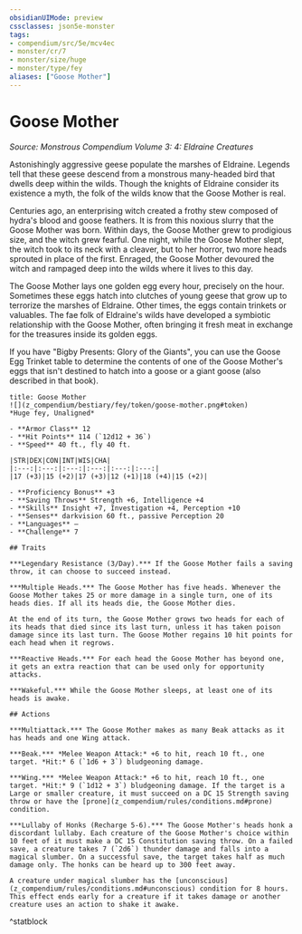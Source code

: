 ```yaml
---
obsidianUIMode: preview
cssclasses: json5e-monster
tags:
- compendium/src/5e/mcv4ec
- monster/cr/7
- monster/size/huge
- monster/type/fey
aliases: ["Goose Mother"]
---
```

# Goose Mother
*Source: Monstrous Compendium Volume 3: 4: Eldraine Creatures*  

Astonishingly aggressive geese populate the marshes of Eldraine. Legends tell that these geese descend from a monstrous many-headed bird that dwells deep within the wilds. Though the knights of Eldraine consider its existence a myth, the folk of the wilds know that the Goose Mother is real.

Centuries ago, an enterprising witch created a frothy stew composed of hydra's blood and goose feathers. It is from this noxious slurry that the Goose Mother was born. Within days, the Goose Mother grew to prodigious size, and the witch grew fearful. One night, while the Goose Mother slept, the witch took to its neck with a cleaver, but to her horror, two more heads sprouted in place of the first. Enraged, the Goose Mother devoured the witch and rampaged deep into the wilds where it lives to this day.

The Goose Mother lays one golden egg every hour, precisely on the hour. Sometimes these eggs hatch into clutches of young geese that grow up to terrorize the marshes of Eldraine. Other times, the eggs contain trinkets or valuables. The fae folk of Eldraine's wilds have developed a symbiotic relationship with the Goose Mother, often bringing it fresh meat in exchange for the treasures inside its golden eggs.

If you have "Bigby Presents: Glory of the Giants", you can use the Goose Egg Trinket table to determine the contents of one of the Goose Mother's eggs that isn't destined to hatch into a goose or a giant goose (also described in that book).

```ad-statblock
title: Goose Mother
![](z_compendium/bestiary/fey/token/goose-mother.png#token)
*Huge fey, Unaligned*

- **Armor Class** 12 
- **Hit Points** 114 (`12d12 + 36`)
- **Speed** 40 ft., fly 40 ft.

|STR|DEX|CON|INT|WIS|CHA|
|:---:|:---:|:---:|:---:|:---:|:---:|
|17 (+3)|15 (+2)|17 (+3)|12 (+1)|18 (+4)|15 (+2)|

- **Proficiency Bonus** +3
- **Saving Throws** Strength +6, Intelligence +4
- **Skills** Insight +7, Investigation +4, Perception +10
- **Senses** darkvision 60 ft., passive Perception 20
- **Languages** —
- **Challenge** 7

## Traits

***Legendary Resistance (3/Day).*** If the Goose Mother fails a saving throw, it can choose to succeed instead.

***Multiple Heads.*** The Goose Mother has five heads. Whenever the Goose Mother takes 25 or more damage in a single turn, one of its heads dies. If all its heads die, the Goose Mother dies.

At the end of its turn, the Goose Mother grows two heads for each of its heads that died since its last turn, unless it has taken poison damage since its last turn. The Goose Mother regains 10 hit points for each head when it regrows.

***Reactive Heads.*** For each head the Goose Mother has beyond one, it gets an extra reaction that can be used only for opportunity attacks.

***Wakeful.*** While the Goose Mother sleeps, at least one of its heads is awake.

## Actions

***Multiattack.*** The Goose Mother makes as many Beak attacks as it has heads and one Wing attack.

***Beak.*** *Melee Weapon Attack:* +6 to hit, reach 10 ft., one target. *Hit:* 6 (`1d6 + 3`) bludgeoning damage.

***Wing.*** *Melee Weapon Attack:* +6 to hit, reach 10 ft., one target. *Hit:* 9 (`1d12 + 3`) bludgeoning damage. If the target is a Large or smaller creature, it must succeed on a DC 15 Strength saving throw or have the [prone](z_compendium/rules/conditions.md#prone) condition.

***Lullaby of Honks (Recharge 5-6).*** The Goose Mother's heads honk a discordant lullaby. Each creature of the Goose Mother's choice within 10 feet of it must make a DC 15 Constitution saving throw. On a failed save, a creature takes 7 (`2d6`) thunder damage and falls into a magical slumber. On a successful save, the target takes half as much damage only. The honks can be heard up to 300 feet away.

A creature under magical slumber has the [unconscious](z_compendium/rules/conditions.md#unconscious) condition for 8 hours. This effect ends early for a creature if it takes damage or another creature uses an action to shake it awake.
```
^statblock